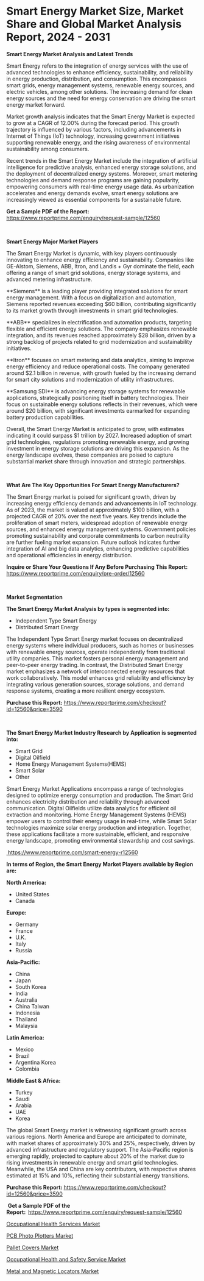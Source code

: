 <p><h1>Smart Energy Market Size, Market Share and Global Market Analysis Report, 2024 - 2031</h1></p><p><strong>Smart Energy Market Analysis and Latest Trends</strong></p>
<p><p>Smart Energy refers to the integration of energy services with the use of advanced technologies to enhance efficiency, sustainability, and reliability in energy production, distribution, and consumption. This encompasses smart grids, energy management systems, renewable energy sources, and electric vehicles, among other solutions. The increasing demand for clean energy sources and the need for energy conservation are driving the smart energy market forward.</p><p>Market growth analysis indicates that the Smart Energy Market is expected to grow at a CAGR of 12.00% during the forecast period. This growth trajectory is influenced by various factors, including advancements in Internet of Things (IoT) technology, increasing government initiatives supporting renewable energy, and the rising awareness of environmental sustainability among consumers. </p><p>Recent trends in the Smart Energy Market include the integration of artificial intelligence for predictive analysis, enhanced energy storage solutions, and the deployment of decentralized energy systems. Moreover, smart metering technologies and demand response programs are gaining popularity, empowering consumers with real-time energy usage data. As urbanization accelerates and energy demands evolve, smart energy solutions are increasingly viewed as essential components for a sustainable future.</p></p>
<p><strong>Get a Sample PDF of the Report:&nbsp;</strong> <a href="https://www.reportprime.com/enquiry/request-sample/12560">https://www.reportprime.com/enquiry/request-sample/12560</a></p>
<p>&nbsp;</p>
<p><strong>Smart Energy Major Market Players</strong></p>
<p><p>The Smart Energy Market is dynamic, with key players continuously innovating to enhance energy efficiency and sustainability. Companies like GE-Alstom, Siemens, ABB, Itron, and Landis + Gyr dominate the field, each offering a range of smart grid solutions, energy storage systems, and advanced metering infrastructure.</p><p>**Siemens** is a leading player providing integrated solutions for smart energy management. With a focus on digitalization and automation, Siemens reported revenues exceeding $60 billion, contributing significantly to its market growth through investments in smart grid technologies.</p><p>**ABB** specializes in electrification and automation products, targeting flexible and efficient energy solutions. The company emphasizes renewable integration, and its revenues reached approximately $28 billion, driven by a strong backlog of projects related to grid modernization and sustainability initiatives.</p><p>**Itron** focuses on smart metering and data analytics, aiming to improve energy efficiency and reduce operational costs. The company generated around $2.1 billion in revenue, with growth fueled by the increasing demand for smart city solutions and modernization of utility infrastructures.</p><p>**Samsung SDI** is advancing energy storage systems for renewable applications, strategically positioning itself in battery technologies. Their focus on sustainable energy solutions reflects in their revenues, which were around $20 billion, with significant investments earmarked for expanding battery production capabilities.</p><p>Overall, the Smart Energy Market is anticipated to grow, with estimates indicating it could surpass $1 trillion by 2027. Increased adoption of smart grid technologies, regulations promoting renewable energy, and growing investment in energy storage solutions are driving this expansion. As the energy landscape evolves, these companies are poised to capture substantial market share through innovation and strategic partnerships.</p></p>
<p>&nbsp;</p>
<p><strong>What Are The Key Opportunities For Smart Energy Manufacturers?</strong></p>
<p><p>The Smart Energy market is poised for significant growth, driven by increasing energy efficiency demands and advancements in IoT technology. As of 2023, the market is valued at approximately $100 billion, with a projected CAGR of 20% over the next five years. Key trends include the proliferation of smart meters, widespread adoption of renewable energy sources, and enhanced energy management systems. Government policies promoting sustainability and corporate commitments to carbon neutrality are further fueling market expansion. Future outlook indicates further integration of AI and big data analytics, enhancing predictive capabilities and operational efficiencies in energy distribution.</p></p>
<p><strong>Inquire or Share Your Questions If Any Before Purchasing This Report:</strong> <a href="https://www.reportprime.com/enquiry/pre-order/12560">https://www.reportprime.com/enquiry/pre-order/12560</a></p>
<p>&nbsp;</p>
<p><strong>Market Segmentation</strong></p>
<p><strong>The Smart Energy Market Analysis by types is segmented into:</strong></p>
<p><ul><li>Independent Type Smart Energy</li><li>Distributed Smart Energy</li></ul></p>
<p><p>The Independent Type Smart Energy market focuses on decentralized energy systems where individual producers, such as homes or businesses with renewable energy sources, operate independently from traditional utility companies. This market fosters personal energy management and peer-to-peer energy trading. In contrast, the Distributed Smart Energy market emphasizes a network of interconnected energy resources that work collaboratively. This model enhances grid reliability and efficiency by integrating various generation sources, storage solutions, and demand response systems, creating a more resilient energy ecosystem.</p></p>
<p><strong>Purchase this Report:&nbsp;</strong><a href="https://www.reportprime.com/checkout?id=12560&price=3590">https://www.reportprime.com/checkout?id=12560&price=3590</a></p>
<p>&nbsp;</p>
<p><strong>The Smart Energy Market Industry Research by Application is segmented into:</strong></p>
<p><ul><li>Smart Grid</li><li>Digital Oilfield</li><li>Home Energy Management Systems(HEMS)</li><li>Smart Solar</li><li>Other</li></ul></p>
<p><p>Smart Energy Market Applications encompass a range of technologies designed to optimize energy consumption and production. The Smart Grid enhances electricity distribution and reliability through advanced communication. Digital Oilfields utilize data analytics for efficient oil extraction and monitoring. Home Energy Management Systems (HEMS) empower users to control their energy usage in real-time, while Smart Solar technologies maximize solar energy production and integration. Together, these applications facilitate a more sustainable, efficient, and responsive energy landscape, promoting environmental stewardship and cost savings.</p></p>
<p><a href="https://www.reportprime.com/smart-energy-r12560">&nbsp;https://www.reportprime.com/smart-energy-r12560</a></p>
<p><strong>In terms of Region, the Smart Energy Market Players available by Region are:</strong></p>
<p>
    <p> <strong> North America: </strong>
        <ul>
            <li>United States</li>
            <li>Canada</li>
        </ul>
        </p> 
    <p> <strong> Europe: </strong>
        <ul>
            <li>Germany</li>
            <li>France</li>
            <li>U.K.</li>
            <li>Italy</li>
            <li>Russia</li>
        </ul>
        </p> 
    <p> <strong> Asia-Pacific: </strong>
        <ul>
            <li>China</li>
            <li>Japan</li>
            <li>South Korea</li>
            <li>India</li>
            <li>Australia</li>
            <li>China Taiwan</li>
            <li>Indonesia</li>
            <li>Thailand</li>
            <li>Malaysia</li>
        </ul>
        </p> 
    <p> <strong> Latin America: </strong>
        <ul>
            <li>Mexico</li>
            <li>Brazil</li>
            <li>Argentina Korea</li>
            <li>Colombia</li>
        </ul>
        </p> 
    <p> <strong> Middle East & Africa: </strong>
        <ul>
            <li>Turkey</li>
            <li>Saudi</li>
            <li>Arabia</li>
            <li>UAE</li>
            <li>Korea</li>
        </ul>
    </p>
    </p>
<p><p>The global Smart Energy market is witnessing significant growth across various regions. North America and Europe are anticipated to dominate, with market shares of approximately 30% and 25%, respectively, driven by advanced infrastructure and regulatory support. The Asia-Pacific region is emerging rapidly, projected to capture about 20% of the market due to rising investments in renewable energy and smart grid technologies. Meanwhile, the USA and China are key contributors, with respective shares estimated at 15% and 10%, reflecting their substantial energy transitions.</p></p>
<p><strong>Purchase this Report: </strong><a href="https://www.reportprime.com/checkout?id=12560&price=3590">https://www.reportprime.com/checkout?id=12560&price=3590</a></p>
<p>&nbsp;<strong>Get a Sample PDF of the Report:&nbsp;&nbsp;</strong><a href="https://www.reportprime.com/enquiry/request-sample/12560">https://www.reportprime.com/enquiry/request-sample/12560</a></p>
<p><strong></strong></p>
<p><p><a href="https://www.linkedin.com/pulse/global-occupational-health-services-market-sector2024-t0f1c?trackingId=gTRTFe04R96%2FB2pgqTKhEg%3D%3D">Occupational Health Services Market</a></p><p><a href="https://issuu.com/reportprime-2/docs/pcb-photo-plotters-market-size-2030_149a95d0d0e0ba">PCB Photo Plotters Market</a></p><p><a href="https://medium.com/@maudeefields042024/pallet-covers-market-indicators-market-size-regional-breakdown-market-player-analysis-and-b2c175d5eba1">Pallet Covers Market</a></p><p><a href="https://www.linkedin.com/pulse/charting-future-comprehensive-analysis-global-occupational-e1h7c?trackingId=6zNhcx9kQYWjMgn9CPUPyA%3D%3D">Occupational Health and Safety Service Market</a></p><p><a href="https://issuu.com/reportprime-2/docs/metal-and-magnetic-locators-market-_9cb7fed5f5e5c3">Metal and Magnetic Locators Market</a></p></p>